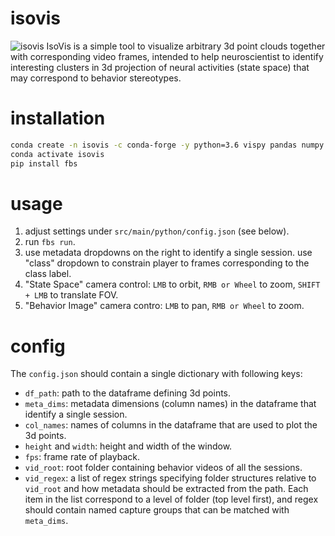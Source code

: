 # isovis

![isovis](isovis.gif)
IsoVis is a simple tool to visualize arbitrary 3d point clouds together with corresponding video frames, intended to help neuroscientist to identify interesting clusters in 3d projection of neural activities (state space) that may correspond to behavior stereotypes.

# installation

```bash
conda create -n isovis -c conda-forge -y python=3.6 vispy pandas numpy pyarrow qdarkstyle pyqt bokeh av pims scikit-image
conda activate isovis
pip install fbs
```

# usage

1. adjust settings under `src/main/python/config.json` (see below).
1. run `fbs run`.
1. use metadata dropdowns on the right to identify a single session. use "class" dropdown to constrain player to frames corresponding to the class label.
1. "State Space" camera control: `LMB` to orbit, `RMB or Wheel` to zoom, `SHIFT + LMB` to translate FOV.
1. "Behavior Image" camera contro: `LMB` to pan, `RMB or Wheel` to zoom.

# config

The `config.json` should contain a single dictionary with following keys:

- `df_path`: path to the dataframe defining 3d points.
- `meta_dims`: metadata dimensions (column names) in the dataframe that identify a single session.
- `col_names`: names of columns in the dataframe that are used to plot the 3d points.
- `height` and `width`: height and width of the window.
- `fps`: frame rate of playback.
- `vid_root`: root folder containing behavior videos of all the sessions.
- `vid_regex`: a list of regex strings specifying folder structures relative to `vid_root` and how metadata should be extracted from the path. Each item in the list correspond to a level of folder (top level first), and regex should contain named capture groups that can be matched with `meta_dims`.
